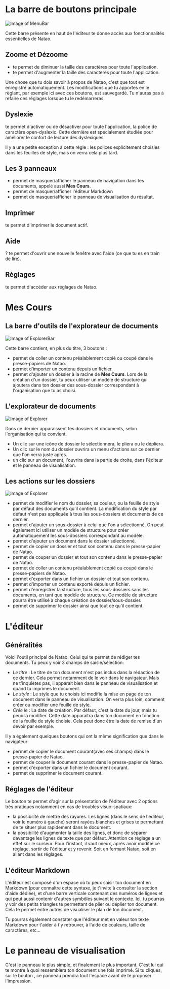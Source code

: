 # La barre de boutons principale

![Image of MenuBar](./src/images/menuBar.png)

Cette barre présente en haut de l'éditeur te donne accès aux fonctionnalités essentielles de Natao.

## Zoome et Dézoome

 - <span class="typcn typcn-zoom-out-outline"></span> te permet de diminuer la taille des caractères pour toute l'application.
 - <span class="typcn typcn-zoom-in-outline"></span> te permet d'augmenter la taille des caractères pour toute l'application.

Une chose que tu dois savoir à propos de Natao, c'est que tout est enregistré automatiquement. Les modifications que tu apportes en le règlant, par exemple ici avec ces boutons, est sauvegardé.
Tu n'auras pas à refaire ces réglages lorsque tu le redémarreras.

## Dyslexie

<span class="typcn typcn-lightbulb"></span> te permet d'activer ou de désactiver pour toute l'application, la police de caractère open-dyslexic.
Cette dernière est spécialement étudiée pour améliorer le confort de lecture des dyslexiques.

Il y a une petite exception à cette règle : les polices explicitement choisies dans les feuilles de style, mais on verra cela plus tard.

## Les 3 panneaux

- <span class="typcn typcn-th-menu-outline"></span> permet de masquer/afficher le panneau de navigation dans tes documents, appelé aussi **Mes Cours**.
- <span class="typcn typcn-edit"></span> permet de masquer/afficher l'éditeur Markdown
- <span class="typcn typcn-eye-outline"></span> permet de masquer/afficher le panneau de visualisation du résultat.

## Imprimer

<span class="typcn typcn-printer"></span> te permet d'imprimer le document actif.

## Aide

<span>?</span> te permet d'ouvrir une nouvelle fenêtre avec l'aide (ce que tu es en train de lire).

## Règlages

<span class="typcn typcn-cog-outline"></span> te permet d'accéder aux réglages de Natao.

# Mes Cours

## La barre d'outils de l'explorateur de documents
![Image of ExplorerBar](./src/images/myLessons.png)

Cette barre contient, en plus du titre, 3 boutons :
- <span class="typcn typcn-book"></span> permet de coller un contenu préalablement copié ou coupé dans le presse-papiers de Natao.
- <span class="typcn typcn-download-outline"></span> permet d'importer un contenu depuis un fichier.
- <span class="typcn typcn-plus-outline"></span> permet d'ajouter un dossier à la racine de **Mes Cours**. Lors de la création d'un dossier, tu peux utiliser un modèle de structure qui ajoutera dans ton dossier des sous-dossier correspondant à l'organisation que tu as choisi.

## L'explorateur de documents

![Image of Explorer](./src/images/explorer.png)

Dans ce dernier apparaissent tes dossiers et documents, selon l'organisation qui te convient.
- Un clic sur une icône de dossier le sélectionnera, le pliera ou le dépliera.
- Un clic sur le nom du dossier ouvrira un menu d'actions sur ce dernier que l'on verra juste après.
- un clic sur un document, l'ouvrira dans la partie de droite, dans l'éditeur et le panneau de visualisation.


## Les actions sur les dossiers

 ![Image of Explorer](./src/images/folderOptions.png)

- <span class="typcn typcn-edit"></span> permet de modifier le nom du dossier, sa couleur, ou la feuille de style par défaut des documents qu'il contient. La modification du style par défaut n'est pas appliquée  à tous les sous-dossiers et documents de ce dernier.
- <span class="typcn typcn-folder-add"></span> permet d'ajouter un sous-dossier à celui que l'on a sélectionné. On peut également ici utiliser un modèle de structure pour créer automatiquement les sous-dossiers correspondant au modèle.
- <span class="typcn typcn-document-add"></span> permet d'ajouter un document dans le dossier sélectionné.
- <span class="typcn typcn-tabs-outline"></span> permet de copier un dossier et tout son contenu dans le presse-papier de Natao.
- <span class="typcn typcn-scissors-outline"></span> permet de couper un dossier et tout son contenu dans le presse-papier de Natao.
- <span class="typcn typcn-book"></span> permet de coller un contenu préalablement copié ou coupé dans le presse-papiers de Natao.
- <span class="typcn typcn-export-outline"></span> permet d'exporter dans un fichier un dossier et tout son contenu.
- <span class="typcn typcn-download-outline"></span> permet d'importer un contenu exporté depuis un fichier.
- <span class="typcn typcn-flow-children"></span> permet d'enregistrer la structure, tous les sous-dossiers sans les documents, en tant que modèle de structure. Ce modèle de structure pourra être utilisé à chaque création de dossier/sous-dossier.
- <span class="typcn typcn-trash"></span> permet de supprimer le dossier ainsi que tout ce qu'il contient.

# L'éditeur

## Généralités
 Voici l'outil principal de Natao. Celui qui te permet de rédiger tes documents. Tu peux y voir 3 champs de saisie/sélection:
- *Le titre* : Le titre de ton document n'est pas inclus dans la rédaction de ce dernier. Cela permet notamment de le voir dans le navigateur. Mais ne t'inquiètes pas, il apparait bien dans le panneau de visualisation et quand tu imprimes le document.
- *Le style* :  Le style que tu choisis ici modifie la mise en page de ton document dans le panneau de visualisation. On verra plus loin, comment créer ou modifier une feuille de style.
- *Créé le* : La date de création. Par défaut, c'est la date du jour, mais tu peux la modifier. Cette date apparaîtra dans ton document en fonction de la feuille de style choisie. Cela peut donc être la date de remise d'un devoir par exemple.

 Il y a également quelques boutons qui ont la même signification que dans le navigateur:
- <span class="typcn typcn-tabs-outline"></span> permet de copier le document courant(avec ses champs) dans le presse-papier de Natao.
- <span class="typcn typcn-scissors-outline"></span> permet de couper le document courant dans le presse-papier de Natao.
- <span class="typcn typcn-export-outline"></span> permet d'exporter dans un fichier le document courant.
- <span class="typcn typcn-trash"></span> permet de supprimer le document courant.

## Réglages de l'éditeur
Le bouton <span class="typcn typcn-cog"></span> te permet d'agir sur la présentation de l'éditeur avec 2 options très pratiques notamment en cas de troubles visuo-spatiaux:
- la possibilité de mettre des rayures. Les lignes (dans le sens de l'éditeur, voir le numéro à gauche) seront rayées blanches et grises te permettant de te situer plus rapidement dans le document.
- la possibilité d'augmenter la taille des lignes, et donc de séparer davantage les lignes de texte que par défaut. Attention ce réglage a un effet sur le curseur. Pour l'instant, il vaut mieux, après avoir modifié ce réglage, sortir de l'éditeur et y revenir. Soit en fermant Natao, soit en allant dans les réglages.

## L'éditeur Markdown

L'éditeur est composé d'un espace où tu peux saisir ton document en Markdown (pour connaître cette syntaxe, je t'invite à consulter la section d'aide dédiée), et d'une barre verticale contenant des numéros de lignes et qui peut aussi contenir d'autres symbôles suivant le contexte. Ici, tu pourras y voir des petits triangles te permettant de plier ou déplier ton document. Cela te permet entre autres de visualiser le plan de ton document.

Tu pourras également constater que l'éditeur met en valeur ton texte Markdown pour t'aider à t'y retrouver, à l'aide de couleurs, taille de caractères, etc...

# Le panneau de visualisation
C'est le panneau le plus simple, et finalement le plus important. C'est lui qui te montre à quoi ressemblera ton document une fois imprimé. Si tu cliques, sur le bouton <span class="typcn typcn-printer"></span>, ce panneau prendra tout l'espace avant de te proposer l'impression.
